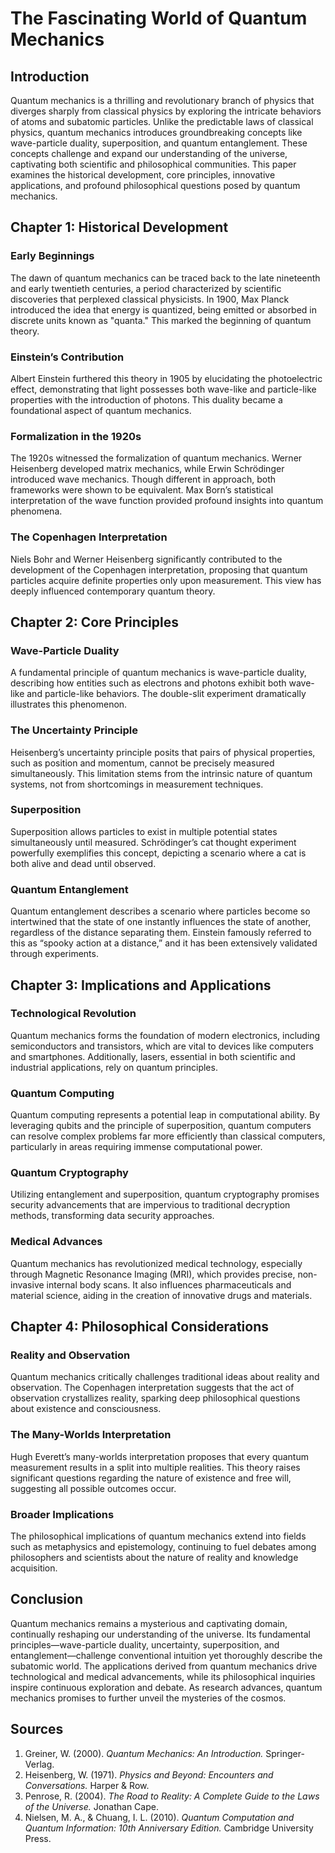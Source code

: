 # The Fascinating World of Quantum Mechanics

## Introduction

Quantum mechanics is a thrilling and revolutionary branch of physics that diverges sharply from classical physics by exploring the intricate behaviors of atoms and subatomic particles. Unlike the predictable laws of classical physics, quantum mechanics introduces groundbreaking concepts like wave-particle duality, superposition, and quantum entanglement. These concepts challenge and expand our understanding of the universe, captivating both scientific and philosophical communities. This paper examines the historical development, core principles, innovative applications, and profound philosophical questions posed by quantum mechanics.

## Chapter 1: Historical Development

### Early Beginnings

The dawn of quantum mechanics can be traced back to the late nineteenth and early twentieth centuries, a period characterized by scientific discoveries that perplexed classical physicists. In 1900, Max Planck introduced the idea that energy is quantized, being emitted or absorbed in discrete units known as "quanta." This marked the beginning of quantum theory.

### Einstein’s Contribution

Albert Einstein furthered this theory in 1905 by elucidating the photoelectric effect, demonstrating that light possesses both wave-like and particle-like properties with the introduction of photons. This duality became a foundational aspect of quantum mechanics.

### Formalization in the 1920s

The 1920s witnessed the formalization of quantum mechanics. Werner Heisenberg developed matrix mechanics, while Erwin Schrödinger introduced wave mechanics. Though different in approach, both frameworks were shown to be equivalent. Max Born’s statistical interpretation of the wave function provided profound insights into quantum phenomena.

### The Copenhagen Interpretation

Niels Bohr and Werner Heisenberg significantly contributed to the development of the Copenhagen interpretation, proposing that quantum particles acquire definite properties only upon measurement. This view has deeply influenced contemporary quantum theory.

## Chapter 2: Core Principles

### Wave-Particle Duality

A fundamental principle of quantum mechanics is wave-particle duality, describing how entities such as electrons and photons exhibit both wave-like and particle-like behaviors. The double-slit experiment dramatically illustrates this phenomenon.

### The Uncertainty Principle

Heisenberg’s uncertainty principle posits that pairs of physical properties, such as position and momentum, cannot be precisely measured simultaneously. This limitation stems from the intrinsic nature of quantum systems, not from shortcomings in measurement techniques.

### Superposition

Superposition allows particles to exist in multiple potential states simultaneously until measured. Schrödinger’s cat thought experiment powerfully exemplifies this concept, depicting a scenario where a cat is both alive and dead until observed.

### Quantum Entanglement

Quantum entanglement describes a scenario where particles become so intertwined that the state of one instantly influences the state of another, regardless of the distance separating them. Einstein famously referred to this as “spooky action at a distance,” and it has been extensively validated through experiments.

## Chapter 3: Implications and Applications

### Technological Revolution

Quantum mechanics forms the foundation of modern electronics, including semiconductors and transistors, which are vital to devices like computers and smartphones. Additionally, lasers, essential in both scientific and industrial applications, rely on quantum principles.

### Quantum Computing

Quantum computing represents a potential leap in computational ability. By leveraging qubits and the principle of superposition, quantum computers can resolve complex problems far more efficiently than classical computers, particularly in areas requiring immense computational power.

### Quantum Cryptography

Utilizing entanglement and superposition, quantum cryptography promises security advancements that are impervious to traditional decryption methods, transforming data security approaches.

### Medical Advances

Quantum mechanics has revolutionized medical technology, especially through Magnetic Resonance Imaging (MRI), which provides precise, non-invasive internal body scans. It also influences pharmaceuticals and material science, aiding in the creation of innovative drugs and materials.

## Chapter 4: Philosophical Considerations

### Reality and Observation

Quantum mechanics critically challenges traditional ideas about reality and observation. The Copenhagen interpretation suggests that the act of observation crystallizes reality, sparking deep philosophical questions about existence and consciousness.

### The Many-Worlds Interpretation

Hugh Everett’s many-worlds interpretation proposes that every quantum measurement results in a split into multiple realities. This theory raises significant questions regarding the nature of existence and free will, suggesting all possible outcomes occur.

### Broader Implications

The philosophical implications of quantum mechanics extend into fields such as metaphysics and epistemology, continuing to fuel debates among philosophers and scientists about the nature of reality and knowledge acquisition.

## Conclusion

Quantum mechanics remains a mysterious and captivating domain, continually reshaping our understanding of the universe. Its fundamental principles—wave-particle duality, uncertainty, superposition, and entanglement—challenge conventional intuition yet thoroughly describe the subatomic world. The applications derived from quantum mechanics drive technological and medical advancements, while its philosophical inquiries inspire continuous exploration and debate. As research advances, quantum mechanics promises to further unveil the mysteries of the cosmos.

## Sources

1. Greiner, W. (2000). *Quantum Mechanics: An Introduction.* Springer-Verlag.
2. Heisenberg, W. (1971). *Physics and Beyond: Encounters and Conversations.* Harper & Row.
3. Penrose, R. (2004). *The Road to Reality: A Complete Guide to the Laws of the Universe.* Jonathan Cape.
4. Nielsen, M. A., & Chuang, I. L. (2010). *Quantum Computation and Quantum Information: 10th Anniversary Edition.* Cambridge University Press.